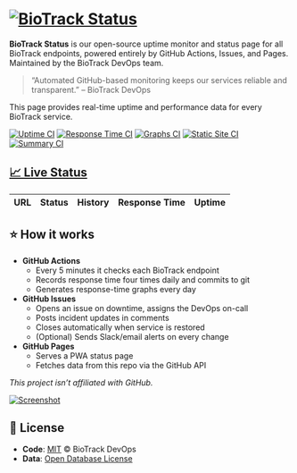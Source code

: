 # [![BioTrack Status](https://raw.githubusercontent.com/aalaraj-biotrack/status-page/main/static/img/icon.svg)](https://aalaraj-biotrack.github.io/status-page)

<!--start: description-->

**BioTrack Status** is our open-source uptime monitor and status page for all BioTrack endpoints, powered entirely by GitHub Actions, Issues, and Pages. Maintained by the BioTrack DevOps team.

> “Automated GitHub-based monitoring keeps our services reliable and transparent.” – BioTrack DevOps

This page provides real-time uptime and performance data for every BioTrack service.

<!--end: description-->

[![Uptime CI](https://github.com/aalaraj-biotrack/status-page/workflows/Uptime%20CI/badge.svg)](https://github.com/aalaraj-biotrack/status-page/actions?query=workflow%3A%22Uptime+CI%22)
[![Response Time CI](https://github.com/aalaraj-biotrack/status-page/workflows/Response%20Time%20CI/badge.svg)](https://github.com/aalaraj-biotrack/status-page/actions?query=workflow%3A%22Response+Time+CI%22)
[![Graphs CI](https://github.com/aalaraj-biotrack/status-page/workflows/Graphs%20CI/badge.svg)](https://github.com/aalaraj-biotrack/status-page/actions?query=workflow%3A%22Graphs+CI%22)
[![Static Site CI](https://github.com/aalaraj-biotrack/status-page/workflows/Static%20Site%20CI/badge.svg)](https://github.com/aalaraj-biotrack/status-page/actions?query=workflow%3A%22Static+Site+CI%22)
[![Summary CI](https://github.com/aalaraj-biotrack/status-page/workflows/Summary%20CI/badge.svg)](https://github.com/aalaraj-biotrack/status-page/actions?query=workflow%3A%22Summary+CI%22)

## [📈 Live Status](https://aalaraj-biotrack.github.io/status-page) <!--live status-->

<!--start: status pages-->
<!-- This summary is generated by Upptime — do not edit manually -->
<!-- prettier-ignore -->
| URL                                                                  | Status | History | Response Time | Uptime |
| -------------------------------------------------------------------- | ------ | ------- | ------------- | ------ |
<!--end: status pages-->

<!--start: docs-->

## ⭐ How it works

- **GitHub Actions**  
  - Every 5 minutes it checks each BioTrack endpoint  
  - Records response time four times daily and commits to git  
  - Generates response-time graphs every day  
- **GitHub Issues**  
  - Opens an issue on downtime, assigns the DevOps on-call  
  - Posts incident updates in comments  
  - Closes automatically when service is restored  
  - (Optional) Sends Slack/email alerts on every change  
- **GitHub Pages**  
  - Serves a PWA status page  
  - Fetches data from this repo via the GitHub API  

_This project isn’t affiliated with GitHub._

[![Screenshot](https://raw.githubusercontent.com/aalaraj-biotrack/status-page/main/static/img/screenshot-status.png)](https://aalaraj-biotrack.github.io/status-page)

<!--end: docs-->

## 📄 License

- **Code**: [MIT](./LICENSE) © BioTrack DevOps  
- **Data**: [Open Database License](https://opendatacommons.org/licenses/odbl/1-0/)